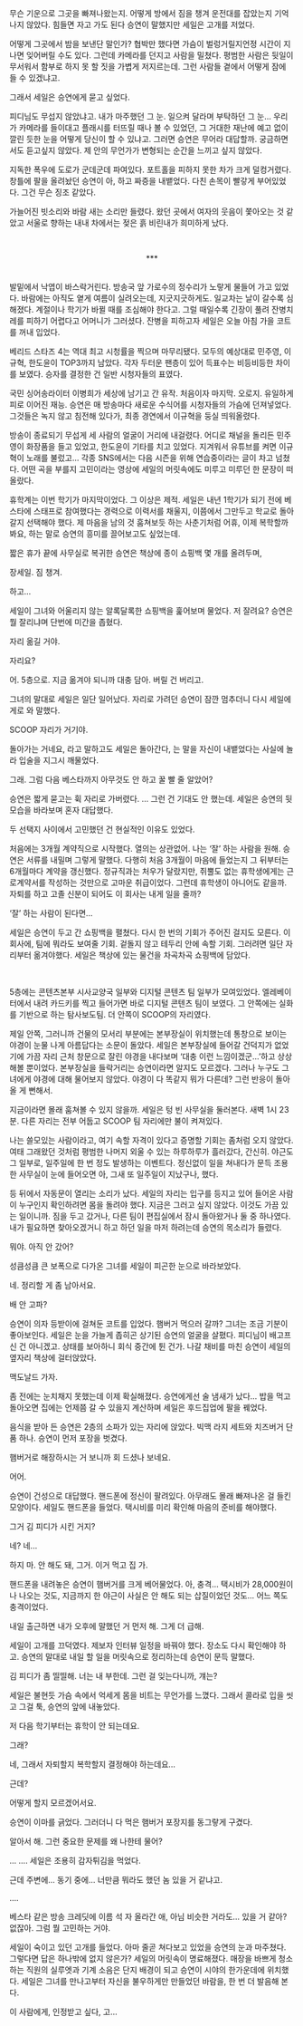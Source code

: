 

무슨 기운으로 그곳을 빠져나왔는지. 어떻게 방에서 짐을 챙겨 운전대를 잡았는지 기억나지 않았다. 힘들면 자고 가도 된다 승연이 말했지만 세일은 고개를 저었다.

어떻게 그곳에서 밤을 보낸단 말인가? 협박만 했다면 가슴이 벌렁거릴지언정 시간이 지나면 잊어버릴 수도 있다. 그런데 카메라를 던지고 사람을 밀쳤다. 평범한 사람은 뒷일이 무서워서 함부로 하지 못 할 짓을 가볍게 저지르는데. 그런 사람들 곁에서 어떻게 잠에 들 수 있겠냐고.

그래서 세일은 승연에게 묻고 싶었다.

피디님도 무섭지 않았냐고. 내가 마주했던 그 눈. 일으켜 달라며 부탁하던 그 눈… 우리가 카메라를 들이대고 플래시를 터뜨릴 때나 볼 수 있었던, 그 거대한 재난에 예고 없이 깔린 듯한 눈을 어떻게 당신이 할 수 있냐고. 그러면 승연은 무어라 대답할까. 궁금하면서도 듣고싶지 않았다. 제 안의 무언가가 변형되는 순간을 느끼고 싶지 않았다.

지독한 폭우에 도로가 군데군데 파여있다. 포트홀을 피하지 못한 차가 크게 덜컹거렸다. 창틀에 팔을 올려놨던 승연이 아, 하고 짜증을 내뱉었다. 다친 손목이 빨갛게 부어있었다. 그건 무슨 징조 같았다.

가늘어진 빗소리와 바람 새는 소리만 들렸다. 왔던 곳에서 여자의 웃음이 쫓아오는 것 같았고 서울로 향하는 내내 차에서는 젖은 흙 비린내가 희미하게 났다.







&nbsp;

<center>***</center>
&nbsp;










발밑에서 낙엽이 바스락거린다. 방송국 앞 가로수의 정수리가 노랗게 물들어 가고 있었다. 바람에는 아직도 옅게 여름이 실려오는데, 지긋지긋하게도. 일교차는 날이 갈수록 심해졌다. 계절이나 학기가 바뀔 때를 조심해야 한다고. 그럴 때일수록 긴장이 풀려 잔병치레를 피하기 어렵다고 어머니가 그러셨다. 잔병을 피하고자 세일은 오늘 아침 가을 코트를 꺼내 입었다. 

베리드 스타즈 4는 역대 최고 시청률을 찍으며 마무리됐다. 모두의 예상대로 민주영, 이규혁, 한도윤이 TOP3까지 남았다. 각자 두터운 팬층이 있어 득표수는 비등비등한 차이를 보였다. 승자를 결정한 건 일반 시청자들의 표였다.

국민 싱어송라이터 이병희가 세상에 남기고 간 유작. 처음이자 마지막. 오로지. 유일하게 피로 이어진 재능. 승연은 매 방송마다 새로운 수식어를 시청자들의 가슴에 던져넣었다. 그것들은 녹지 않고 침전해 있다가, 최종 경연에서 이규혁을 둥실 띄워올렸다.

방송이 종료되기 무섭게 세 사람의 얼굴이 거리에 내걸렸다. 어디로 채널을 돌리든 민주영이 화장품을 들고 있었고, 한도윤이 기타를 치고 있었다. 지겨워서 유튜브를 켜면 이규혁이 노래를 불렀고... 각종 SNS에서는 다음 시즌을 위해 연습중이라는 글이 차고 넘쳤다. 어떤 곡을 부를지 고민이라는 영상에 세일의 머릿속에도 미루고 미루던 한 문장이 떠올랐다.

휴학계는 이번 학기가 마지막이었다. 그 이상은 제적. 세일은 내년 1학기가 되기 전에 베스타에 스태프로 참여했다는 경력으로 이력서를 채울지, 이쯤에서 그만두고 학교로 돌아갈지 선택해야 했다. 제 마음을 남의 것 훔쳐보듯 하는 사춘기처럼 어휴, 이제 복학할까 봐요, 하는 말로 승연의 흥미를 끌어보고도 싶었는데.

짧은 휴가 끝에 사무실로 복귀한 승연은 책상에 종이 쇼핑백 몇 개를 올려두며,

장세일. 짐 챙겨.

하고...

세일이 그녀와 어울리지 않는 알록달록한 쇼핑백을 훑어보며 물었다. 저 잘려요? 승연은 뭘 잘리냐며 단번에 미간을 좁혔다.

자리 옮길 거야.

자리요?

어. 5층으로. 지금 옮겨야 되니까 대충 담아. 버릴 건 버리고.

그녀의 말대로 세일은 일단 일어났다. 자리로 가려던 승연이 잠깐 멈추더니 다시 세일에게로 와 말했다.

SCOOP 자리가 거기야.

돌아가는 거네요, 라고 말하고도 세일은 돌아간다, 는 말을 자신이 내뱉었다는 사실에 놀라 입술을 지그시 깨물었다.

그래. 그럼 다음 베스타까지 아무것도 안 하고 꿀 빨 줄 알았어?

승연은 짧게 묻고는 휙 자리로 가버렸다. … 그런 건 기대도 안 했는데. 세일은 승연의 뒷모습을 바라보며 혼자 대답했다.

두 선택지 사이에서 고민했던 건 현실적인 이유도 있었다.

처음에는 3개월 계약직으로 시작했다. 열의는 상관없어. 나는 ‘잘’ 하는 사람을 원해. 승연은 서류를 내밀며 그렇게 말했다. 다행히 처음 3개월이 마음에 들었는지 그 뒤부터는 6개월마다 계약을 갱신했다. 정규직과는 처우가 달랐지만, 쥐뿔도 없는 휴학생에게는 근로계약서를 작성하는 것만으로 고마운 취급이었다. 그런데 휴학생이 아니어도 같을까. 자퇴를 하고 고졸 신분이 되어도 이 회사는 내게 일을 줄까?

‘잘’ 하는 사람이 된다면…

세일은 승연이 두고 간 쇼핑백을 펼쳤다. 다시 한 번의 기회가 주어진 걸지도 모른다. 이 회사에, 팀에 뭐라도 보여줄 기회. 겉돌지 않고 테두리 안에 속할 기회. 그러려면 일단 자리부터 옮겨야했다. 세일은 책상에 있는 물건을 차곡차곡 쇼핑백에 담았다.



&nbsp;




5층에는 콘텐츠본부 시사교양국 일부와 디지털 콘텐츠 팀 일부가 모여있었다. 엘레베이터에서 내려 카드키를 찍고 들어가면 바로 디지털 콘텐츠 팀이 보였다. 그 안쪽에는 실화를 기반으로 하는 탐사보도팀. 더 안쪽이 SCOOP의 자리였다.

제일 안쪽, 그러니까 건물의 모서리 부분에는 본부장실이 위치했는데 통창으로 보이는 야경이 눈물 나게 아름답다는 소문이 돌았다. 세일은 본부장실에 들어갈 건덕지가 없었기에 가끔 자리 근처 창문으로 잘린 야경을 내다보며 ‘대충 이런 느낌이겠군…’하고 상상해볼 뿐이었다. 본부장실을 들락거리는 승연이라면 알지도 모르겠다. 그러나 누구도 그녀에게 야경에 대해 물어보지 않았다. 야경이 다 똑같지 뭐가 다른데? 그런 반응이 돌아올 게 뻔해서.

지금이라면 몰래 훔쳐볼 수 있지 않을까. 세일은 텅 빈 사무실을 둘러본다. 새벽 1시 23분. 다른 자리는 전부 어둡고 SCOOP 팀 자리에만 불이 켜져있다.

나는 쓸모있는 사람이라고, 여기 속할 자격이 있다고 증명할 기회는 좀처럼 오지 않았다. 여태 그래왔던 것처럼 평범한 나머지 외울 수 있는 하루하루가 흘러갔다, 간신히. 야근도 그 일부로, 일주일에 한 번 정도 발생하는 이벤트다. 정신없이 일을 쳐내다가 문득 조용한 사무실이 눈에 들어오면 아, 그새 또 일주일이 지났구나, 했다.

등 뒤에서 자동문이 열리는 소리가 났다. 세일의 자리는 입구를 등지고 있어 들어온 사람이 누구인지 확인하려면 몸을 돌려야 했다. 지금은 그러고 싶지 않았다. 이것도 가끔 있는 일이니까. 짐을 두고 갔거나, 다른 팀이 편집실에서 잠시 돌아왔거나 둘 중 하나였다. 내가 필요하면 찾아오겠거니 하고 하던 일을 마저 하려는데 승연의 목소리가 들렸다.


뭐야. 아직 안 갔어?

성큼성큼 큰 보폭으로 다가온 그녀를 세일이 피곤한 눈으로 바라보았다.

네. 정리할 게 좀 남아서요.

배 안 고파?

승연이 의자 등받이에 걸쳐둔 코트를 입었다. 햄버거 먹으러 갈까? 그녀는 조금 기분이 좋아보인다. 세일은 눈을 가늘게 좁히곤 상기된 승연의 얼굴을 살폈다. 피디님이 배고프신 건 아니겠고. 상태를 보아하니 회식 중간에 튄 건가. 나갈 채비를 마친 승연이 세일의 옆자리 책상에 걸터앉았다.

맥도날드 가자.


좀 전에는 눈치채지 못했는데 이제 확실해졌다. 승연에게선 술 냄새가 났다… 밥을 먹고 돌아오면 집에는 언제쯤 갈 수 있을지 계산하며 세일은 후드집업에 팔을 꿰었다.

음식을 받아 든 승연은 2층의 소파가 있는 자리에 앉았다. 빅맥 라지 세트와 치즈버거 단품 하나. 승연이 먼저 포장을 벗겼다.

햄버거로 해장하시는 거 보니까 회 드셨나 보네요.

어어.

승연이 건성으로 대답했다. 핸드폰에 정신이 팔려있다. 아무래도 몰래 빠져나온 걸 들킨 모양이다. 세일도 핸드폰을 들었다. 택시비를 미리 확인해 마음의 준비를 해야했다.

그거 김 피디가 시킨 거지?

네? 네...

하지 마. 안 해도 돼, 그거. 이거 먹고 집 가.

핸드폰을 내려놓은 승연이 햄버거를 크게 베어물었다. 아, 충격… 택시비가 28,000원이나 나오는 것도, 지금까지 한 야근이 사실은 안 해도 되는 삽질이었던 것도… 어느 쪽도 충격이었다.

내일 출근하면 내가 오후에 말했던 거 먼저 해. 그게 더 급해.

세일이 고개를 끄덕였다. 제보자 인터뷰 일정을 바꿔야 했다. 장소도 다시 확인해야 하고. 승연의 말대로 내일 할 일을 머릿속으로 정리하는데 승연이 문득 말했다.

김 피디가 좀 띨띨해. 너는 내 부한데. 그런 걸 잊는다니까, 걔는?

세일은 불현듯 가슴 속에서 억세게 몸을 비트는 무언가를 느꼈다. 그래서 콜라로 입을 씻고 그걸 툭, 승연의 앞에 내놓았다.

저 다음 학기부터는 휴학이 안 되는데요.

그래?

네, 그래서 자퇴할지 복학할지 결정해야 하는데요…

근데?

어떻게 할지 모르겠어서요.

승연이 이마를 긁었다. 그러더니 다 먹은 햄버거 포장지를 동그랗게 구겼다.

알아서 해. 그런 중요한 문제를 왜 나한테 물어?

… …. 세일은 조용히 감자튀김을 먹었다.

근데 주변에… 동기 중에… 너만큼 뭐라도 했던 놈 있을 거 같냐고.

….

베스타 같은 방송 크레딧에 이름 석 자 올라간 애, 아님 비슷한 거라도… 있을 거 같아? 없잖아. 그럼 뭘 고민하는 거야.

세일이 숙이고 있던 고개를 들었다. 아마 줄곧 쳐다보고 있었을 승연의 눈과 마주쳤다. 그렇다면 답은 하나밖에 없지 않은가? 세일의 머릿속이 명료해졌다. 매장을 바쁘게 청소하는 직원의 실루엣과 기계 소음은 단지 배경이 되고 승연이 시야의 한가운데에 위치했다. 세일은 그녀를 만나고부터 자신을 불우하게만 만들었던 바람을, 한 번 더 발음해 본다.

이 사람에게, 인정받고 싶다, 고…






&nbsp;
&nbsp;
&nbsp;
